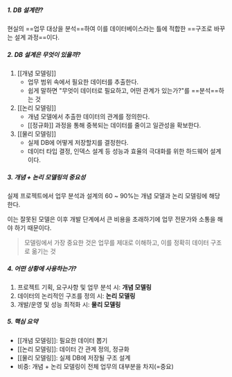 ##### 1. DB 설계란?
현실의 ==업무 대상을 분석==하여 이를 데이터베이스라는 틀에 적합한 ==구조로 바꾸는 설계 과정==이다.

##### 2. DB 설계은 무엇이 있을까?
1. [[개념 모델링]]
	- 업무 범위 속에서 필요한 데이터를 추출한다.
	- 쉽게 말하면 "무엇이 데이터로 필요하고, 어떤 관계가 있는가?"를 ==분석==하는 것
2. [[논리 모델링]]
	- 개념 모델에서 추출한 데이터의 관계를 정의한다.
	- [[정규화]] 과정을 통해 중복되는 데이터를 줄이고 일관성을 확보한다.
3. [[물리 모델링]]
	- 실제 DB에 어떻게 저장할지를 결정한다.
	- 데이터 타입 결정, 인덱스 설계 등 성능과 효율의 극대화를 위한 하드웨어 설계이다.

##### 3. 개념 + 논리 모델링의 중요성
실제 프로젝트에서 업무 분석과 설계의 60 ~ 90%는 개념 모델과 논리 모델링에 해당한다.

이는 잘못된 모델은 이후 개발 단계에서 큰 비용을 초래하기에 업무 전문가와 소통을 해야 하기 때문이다.

>모델링에서 가장 중요한 것은 업무를 제대로 이해하고, 이를 정확히 데이터 구조로 옮기는 것 

##### 4. 어떤 상황에 사용하는가?
1. 프로젝트 기획, 요구사항 및 업무 분석 시: __개념 모델링__
2. 데이터의 논리적인 구조를 정의 시: __논리 모델링__
3. 개발/운영 및 성능 최적화 시: __물리 모델링__


##### 5. 핵심 요약
- [[개념 모델링]]: 필요한 데이터 뽑기
- [[논리 모델링]]: 데이터 간 관계 정의, 정규화
- [[물리 모델링]]: 실제 DB에 저장될 구조 설계
- 비중: 개념 + 논리 모델링이 전체 업무의 대부분을 차지(=중요)